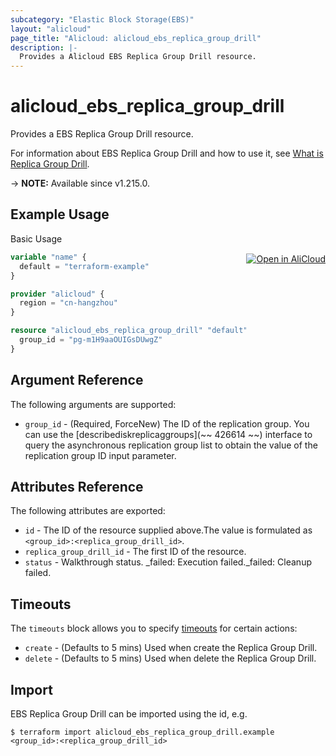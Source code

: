 ```yaml
---
subcategory: "Elastic Block Storage(EBS)"
layout: "alicloud"
page_title: "Alicloud: alicloud_ebs_replica_group_drill"
description: |-
  Provides a Alicloud EBS Replica Group Drill resource.
---
```


# alicloud_ebs_replica_group_drill

Provides a EBS Replica Group Drill resource. 

For information about EBS Replica Group Drill and how to use it, see [What is Replica Group Drill](https://www.alibabacloud.com/help/en/).

-> **NOTE:** Available since v1.215.0.

## Example Usage
<div class="oics-button" style="float: right;margin: 0 0 -40px 0;">
  <a href="https://api.aliyun.com/api-tools/terraform?resource=alicloud_ebs_replica_group_drill&exampleId=b4f5d619-a475-5796-efa2-0281eaacf6cee43c0313&activeTab=example&spm=docs.r.ebs_replica_group_drill.0.b4f5d619a4" target="_blank">
    <img alt="Open in AliCloud" src="https://img.alicdn.com/imgextra/i1/O1CN01hjjqXv1uYUlY56FyX_!!6000000006049-55-tps-254-36.svg" style="max-height: 44px; margin: 32px auto; max-width: 100%;">
  </a>
</div>

Basic Usage

```terraform
variable "name" {
  default = "terraform-example"
}

provider "alicloud" {
  region = "cn-hangzhou"
}

resource "alicloud_ebs_replica_group_drill" "default" {
  group_id = "pg-m1H9aaOUIGsDUwgZ"
}
```

## Argument Reference

The following arguments are supported:
* `group_id` - (Required, ForceNew) The ID of the replication group. You can use the [describediskreplicaggroups](~~ 426614 ~~) interface to query the asynchronous replication group list to obtain the value of the replication group ID input parameter.

## Attributes Reference

The following attributes are exported:
* `id` - The ID of the resource supplied above.The value is formulated as `<group_id>:<replica_group_drill_id>`.
* `replica_group_drill_id` - The first ID of the resource.
* `status` - Walkthrough status. _failed: Execution failed._failed: Cleanup failed.

## Timeouts

The `timeouts` block allows you to specify [timeouts](https://www.terraform.io/docs/configuration-0-11/resources.html#timeouts) for certain actions:
* `create` - (Defaults to 5 mins) Used when create the Replica Group Drill.
* `delete` - (Defaults to 5 mins) Used when delete the Replica Group Drill.

## Import

EBS Replica Group Drill can be imported using the id, e.g.

```shell
$ terraform import alicloud_ebs_replica_group_drill.example <group_id>:<replica_group_drill_id>
```